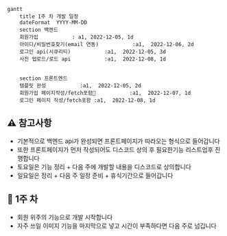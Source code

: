 ```mermaid
gantt
    title 1주 차 개발 일정
    dateFormat  YYYY-MM-DD
    section 백엔드
    회원가입           : a1, 2022-12-05, 1d
    아이디/비밀번호찾기(email 연동)           :a1,  2022-12-06, 2d
    로그인 api(시큐리티)           :a1,  2022-12-05, 3d
    사진 업로드/로드 api           :a1,  2022-12-08, 1d


    section 프론트엔드
    템플릿 완성           :a1,  2022-12-05, 2d
    회원가입 페이지작성/fetch포함           :a1,  2022-12-07, 1d
    로그인 페이지 작성/fetch포함 :a1,  2022-12-08, 1d
```

## ⚠️ 참고사항
- 기본적으로 백엔드 api가 완성되면 프론트페이지가 따라오는 형식으로 들어갑니다
- 또한 프론트페이지가 먼저 작성되어도 디스코드 상의 후 필요한기능 리스트업후 진행합니다
- 토요일은 기능 정리 + 다음 주에 개발할 내용을 디스코드로 상의합니다
- 일요일은 정리 + 다음 주 일정 준비 + 휴식기간으로 들어갑니다 
## 📅 1주 차
- 회원 위주의 기능으로 개발 시작합니다
- 자주 쓰일 이미지 기능을 마지막으로 넣고 시간이 부족하다면 다음 주로 넘깁니다



